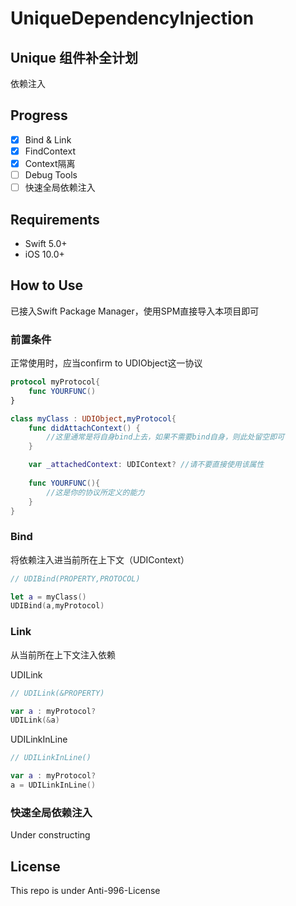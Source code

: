 # UniqueDependencyInjection

## Unique 组件补全计划 
依赖注入

## Progress

- [x] Bind & Link
- [x] FindContext
- [x] Context隔离
- [ ] Debug Tools
- [ ] 快速全局依赖注入

## Requirements
- Swift 5.0+
- iOS 10.0+

## How to Use
已接入Swift Package Manager，使用SPM直接导入本项目即可

### 前置条件
正常使用时，应当confirm to UDIObject这一协议
```Swift
protocol myProtocol{
    func YOURFUNC()
}

class myClass : UDIObject,myProtocol{
    func didAttachContext() {
        //这里通常是将自身bind上去，如果不需要bind自身，则此处留空即可
    }

    var _attachedContext: UDIContext? //请不要直接使用该属性
    
    func YOURFUNC(){
        //这是你的协议所定义的能力
    }
}
```

### Bind
将依赖注入进当前所在上下文（UDIContext）
```Swift
// UDIBind(PROPERTY,PROTOCOL)

let a = myClass()
UDIBind(a,myProtocol)


```

### Link
从当前所在上下文注入依赖

UDILink
```Swift
// UDILink(&PROPERTY) 

var a : myProtocol?
UDILink(&a)

```


UDILinkInLine
```Swift
// UDILinkInLine() 

var a : myProtocol?
a = UDILinkInLine()

```

### 快速全局依赖注入
Under constructing


## License

This repo is under Anti-996-License



